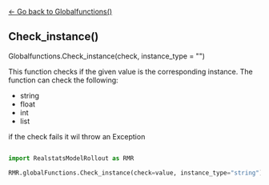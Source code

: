 [<- Go back to Globalfunctions()](../globalfunctions.md)

## Check_instance()

Globalfunctions.Check_instance(check, instance_type = "")

This function checks if the given value is the corresponding instance. The function can check the following:
* string
* float
* int
* list

if the check fails it wil throw an Exception

```python 

import RealstatsModelRollout as RMR

RMR.globalFunctions.Check_instance(check=value, instance_type="string")

```
